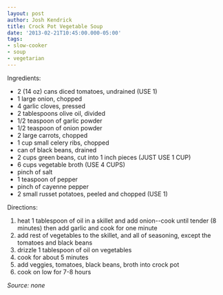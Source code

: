 ```yaml
---
layout: post
author: Josh Kendrick
title: Crock Pot Vegetable Soup
date: '2013-02-21T10:45:00.000-05:00'
tags:
- slow-cooker
- soup
- vegetarian
---
```


Ingredients:
* 2 (14 oz) cans diced tomatoes, undrained (USE 1)
* 1 large onion, chopped
* 4 garlic cloves, pressed
* 2 tablespoons olive oil, divided
* 1/2 teaspoon of garlic powder
* 1/2 teaspoon of onion powder
* 2 large carrots, chopped
* 1 cup small celery ribs, chopped
* can of black beans, drained
* 2 cups green beans, cut into 1 inch pieces (JUST USE 1 CUP)
* 6 cups vegetable broth (USE 4 CUPS)
* pinch of salt
* 1 teaspoon of pepper
* pinch of cayenne pepper
* 2 small russet potatoes, peeled and chopped (USE 1)


Directions:
1. heat 1 tablespoon of oil in a skillet and add onion--cook until tender (8 minutes) then add garlic and cook for one minute
2. add rest of vegetables to the skillet, and all of seasoning, except the tomatoes and black beans
3. drizzle 1 tablespoon of oil on vegetables
4. cook for about 5 minutes
5. add veggies, tomatoes, black beans, broth into crock pot
6. cook on low for 7-8 hours

*Source: none*